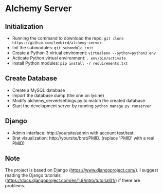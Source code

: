 # Alchemy Server

## Initialization
- Running the command to download the repo: `git clone https://github.com/leebird/alchemy-server`
- Init the submodules: `git submodule init`
- Create a Python 3 virtual enviroment: `virtualenv --python=python3 env`
- Acticate Python virtual environment: `. env/bin/activate`
- Install Python modules: `pip install -r requirements.txt`

## Create Database
- Create a MySQL database
- Import the database dump (the one on lysine)
- Modify alchemy_server/settings.py to match the created database
- Start the development server by running `python manage.py runserver`

## Django
- Admin interface: http://yoursite/admin with account test/test.
- Brat visualization: http://yoursite/brat/PMID. (replace 'PMID' with a real PMID)

## Note
The project is based on Django (https://www.djangoproject.com/). I suggest reading the Django tutorials (https://docs.djangoproject.com/en/1.9/intro/tutorial01/) if there are problems.

